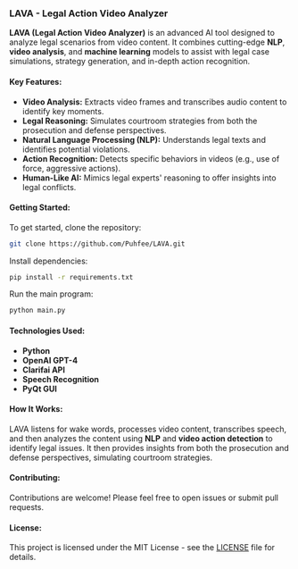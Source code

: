 ### **LAVA - Legal Action Video Analyzer**

**LAVA (Legal Action Video Analyzer)** is an advanced AI tool designed to analyze legal scenarios from video content. It combines cutting-edge **NLP**, **video analysis**, and **machine learning** models to assist with legal case simulations, strategy generation, and in-depth action recognition.

#### **Key Features:**
- **Video Analysis:** Extracts video frames and transcribes audio content to identify key moments.
- **Legal Reasoning:** Simulates courtroom strategies from both the prosecution and defense perspectives.
- **Natural Language Processing (NLP):** Understands legal texts and identifies potential violations.
- **Action Recognition:** Detects specific behaviors in videos (e.g., use of force, aggressive actions).
- **Human-Like AI:** Mimics legal experts' reasoning to offer insights into legal conflicts.

#### **Getting Started:**

To get started, clone the repository:
```bash
git clone https://github.com/Puhfee/LAVA.git
```

Install dependencies:
```bash
pip install -r requirements.txt
```

Run the main program:
```bash
python main.py
```

#### **Technologies Used:**
- **Python**
- **OpenAI GPT-4**
- **Clarifai API**
- **Speech Recognition**
- **PyQt GUI**

#### **How It Works:**
LAVA listens for wake words, processes video content, transcribes speech, and then analyzes the content using **NLP** and **video action detection** to identify legal issues. It then provides insights from both the prosecution and defense perspectives, simulating courtroom strategies.

#### **Contributing:**
Contributions are welcome! Please feel free to open issues or submit pull requests.

#### **License:**
This project is licensed under the MIT License - see the [LICENSE](LICENSE) file for details.
